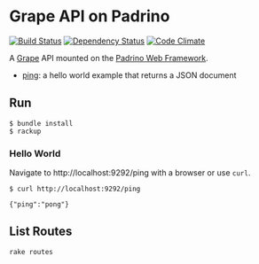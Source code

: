 Grape API on Padrino
====================

[![Build Status](http://img.shields.io/travis/dblock/grape-on-padrino.svg)](https://travis-ci.org/dblock/grape-on-padrino)
[![Dependency Status](https://gemnasium.com/dblock/grape-on-padrino.svg)](https://gemnasium.com/dblock/grape-on-padrino)
[![Code Climate](https://codeclimate.com/github/dblock/grape-on-padrino.svg)](https://codeclimate.com/github/dblock/grape-on-padrino)

A [Grape](http://github.com/intridea/grape) API mounted on the [Padrino Web Framework](http://www.padrinorb.com).

* [ping](api/ping.rb): a hello world example that returns a JSON document

Run
---

```
$ bundle install
$ rackup
```

### Hello World

Navigate to http://localhost:9292/ping with a browser or use `curl`.

```
$ curl http://localhost:9292/ping

{"ping":"pong"}
```

List Routes
-----------

```
rake routes
```


